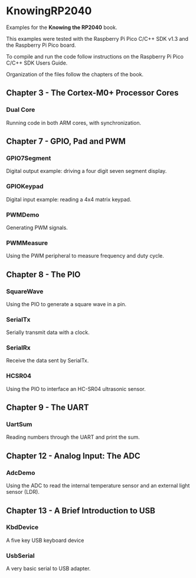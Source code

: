 # KnowingRP2040
Examples for the **Knowing the RP2040** book.

This examples were tested with the Raspberry Pi Pico C/C++ SDK v1.3 and the Raspberry Pi Pico board.

To compile and run the code follow instructions on the Raspberry Pi Pico C/C++ SDK Users Guide.

Organization of the files follow the chapters of the book.

## Chapter 3 - The Cortex-M0+ Processor Cores

### Dual Core

Running code in both ARM cores, with synchronization.

## Chapter 7 - GPIO, Pad and PWM

### GPIO7Segment

Digital output example: driving a four digit seven segment display.

### GPIOKeypad

Digital input example: reading a 4x4 matrix keypad.

### PWMDemo

Generating PWM signals.

### PWMMeasure

Using the PWM peripheral to measure frequency and duty cycle.

## Chapter 8 - The PIO

### SquareWave

Using the PIO to generate a square wave in a pin.

### SerialTx

Serially transmit data with a clock.

### SerialRx

Receive the data sent by SerialTx.

### HCSR04

Using the PIO to interface an HC-SR04 ultrasonic sensor.

## Chapter 9 - The UART

### UartSum

Reading numbers through the UART and print the sum.

## Chapter 12 - Analog Input: The ADC

### AdcDemo

Using the ADC to read the internal temperature sensor and an external light sensor (LDR).  

## Chapter 13 - A Brief Introduction to USB

### KbdDevice

A five key USB keyboard device

### UsbSerial

A very basic serial to USB adapter.
